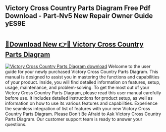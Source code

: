 ## Victory Cross Country Parts Diagram Free Pdf Download - Part-Nv5 New Repair Owner Guide yES9E

# <h2><a href="http://dfms3bg.blite.top/?on=Victory+Cross+Country+Parts+Diagram">🔗Download New 👉🔴 Victory Cross Country Parts Diagram</a></h2>

[![Victory Cross Country Parts Diagram download](https://i.imgur.com/lujVjoI.png)](http://dfms3bg.blite.top/?on=Victory+Cross+Country+Parts+Diagram)
Welcome to the user guide for your newly purchased Victory Cross Country Parts Diagram. This manual is designed to assist you in mastering the functions and capabilities of your product. Inside, you will find detailed information on features, setup, usage, maintenance, and problem-solving. To get the most out of your Victory Cross Country Parts Diagram, please read this user manual carefully before use. It includes detailed instructions for product setup, as well as information on how to use its various features and capabilities. Experience the seamless integration of list of features with your new Victory Cross Country Parts Diagram. Please Don't Be Afraid to Ask Victory Cross Country Parts Diagram. Our customer support team is ready to answer your questions.
